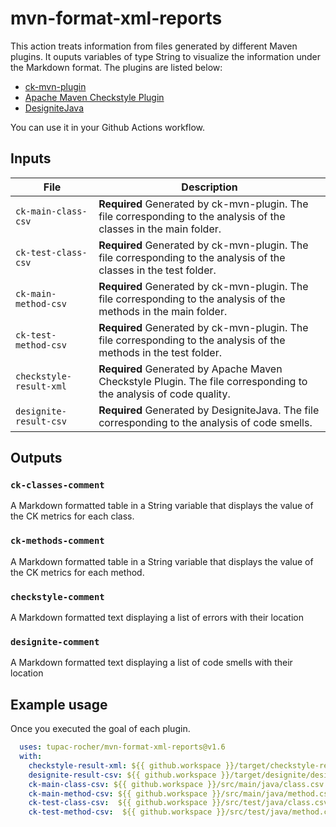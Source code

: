 
# mvn-format-xml-reports

This action treats information from files generated by different Maven plugins. It ouputs variables of type String to visualize the information under the Markdown format.
The plugins are listed below:

- [ck-mvn-plugin](https://github.com/jazzmuesli/ck-mvn-plugin)
- [Apache Maven Checkstyle Plugin](https://maven.apache.org/plugins/maven-checkstyle-plugin/)
- [DesigniteJava](https://github.com/tushartushar/DesigniteJava)

You can use it in your Github Actions workflow.

## Inputs

| File | Description |
| -- | - |
| `ck-main-class-csv` | **Required** Generated by ck-mvn-plugin. The file corresponding to the analysis of the classes in the main folder. |
| `ck-test-class-csv` | **Required** Generated by ck-mvn-plugin. The file corresponding to the analysis of the classes in the test folder. |
| `ck-main-method-csv` | **Required** Generated by ck-mvn-plugin. The file corresponding to the analysis of the methods in the main folder. |
| `ck-test-method-csv` | **Required** Generated by ck-mvn-plugin. The file corresponding to the analysis of the methods in the test folder. |
| `checkstyle-result-xml` | **Required** Generated by Apache Maven Checkstyle Plugin. The file corresponding to the analysis of code quality. |
| `designite-result-csv` | **Required** Generated by DesigniteJava. The file corresponding to the analysis of code smells. |

## Outputs

### `ck-classes-comment`

A Markdown formatted table in a String variable that displays the value of the CK metrics for each class.

### `ck-methods-comment`

A Markdown formatted table in a String variable that displays the value of the CK metrics for each method.

### `checkstyle-comment`

A Markdown formatted text displaying a list of errors with their location

### `designite-comment`

A Markdown formatted text displaying a list of code smells with their location

## Example usage

Once you executed the goal of each plugin.

```yaml
  uses: tupac-rocher/mvn-format-xml-reports@v1.6
  with:
    checkstyle-result-xml: ${{ github.workspace }}/target/checkstyle-result.xml
    designite-result-csv: ${{ github.workspace }}/target/designite/designCodeSmells.csv
    ck-main-class-csv: ${{ github.workspace }}/src/main/java/class.csv
    ck-main-method-csv: ${{ github.workspace }}/src/main/java/method.csv
    ck-test-class-csv:  ${{ github.workspace }}/src/test/java/class.csv
    ck-test-method-csv:  ${{ github.workspace }}/src/test/java/method.csv
```
